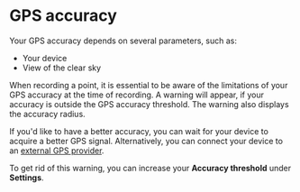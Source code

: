 # GPS accuracy

<!--- IMPORTANT: This permalink is referenced from Input App -->

Your GPS accuracy depends on several parameters, such as:
- Your device
- View of the clear sky

When recording a point, it is essential to be aware of the limitations of your GPS accuracy at the time of recording. A warning will appear, if your accuracy is outside the GPS accuracy threshold. The warning also displays the accuracy radius.

If you'd like to have  a better accuracy, you can wait for your device to acquire a better GPS signal. Alternatively, you can connect your device to an [external GPS provider](./external_gps.md).

To get rid of this warning, you can increase your **Accuracy threshold** under **Settings**.
